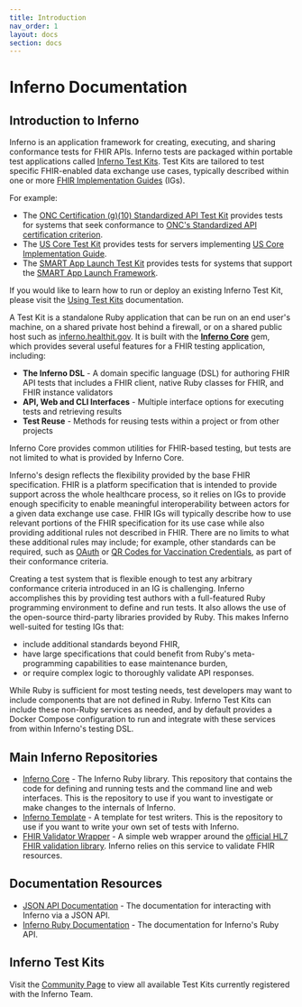 ```yaml
---
title: Introduction
nav_order: 1
layout: docs
section: docs
---
```

# Inferno Documentation

## Introduction to Inferno
Inferno is an application framework for creating, executing, and sharing
conformance tests for FHIR APIs. Inferno tests are packaged within portable test
applications called <a href="concepts.html#inferno-test-kit">Inferno Test Kits</a>.
Test Kits are tailored to test specific FHIR-enabled data exchange use cases,
typically described within one or more [FHIR Implementation
Guides](http://fhir.org/guides/registry/) (IGs).

For example:
* The [ONC Certification (g)(10) Standardized API Test Kit](https://github.com/onc-healthit/onc-certification-g10-test-kit)
  provides tests for systems that seek conformance to
  [ONC's Standardized API certification criterion](https://www.healthit.gov/test-method/standardized-api-patient-and-population-services).
* The [US Core Test Kit](https://github.com/inferno-framework/us-core-test-kit)
  provides tests for servers implementing [US Core Implementation
  Guide](http://hl7.org/fhir/us/core/).
* The [SMART App Launch Test Kit](https://github.com/inferno-framework/smart-app-launch-test-kit)
  provides tests for systems that support the
  [SMART App Launch Framework](http://hl7.org/fhir/smart-app-launch/index.html).

If you would like to learn how to run or deploy an existing Inferno Test Kit, please visit
the <a href="getting-started-users.html">Using Test Kits</a> documentation.

A Test Kit is a standalone Ruby application that can be run on an end
user's machine, on a shared private host behind a firewall, or on a shared
public host such as [inferno.healthit.gov](https://inferno.healthit.gov/suites).
It is built with the [**Inferno Core**](https://github.com/inferno-framework/inferno-core) gem, which provides
several useful features for a FHIR testing application, including:

* **The Inferno DSL** - A domain specific language (DSL) for authoring FHIR API tests that
  includes a FHIR client, native Ruby classes for FHIR, and FHIR instance validators
* **API, Web and CLI Interfaces** - Multiple interface options for executing tests and
  retrieving results
* **Test Reuse** - Methods for reusing tests within a project or from other projects

Inferno Core provides common utilities for FHIR-based testing, but tests are not
limited to what is provided by Inferno Core.

Inferno's design reflects the flexibility provided by the base FHIR
specification. FHIR is a platform specification that is intended to provide support
across the whole healthcare process, so it relies on IGs to
provide enough specificity to enable meaningful interoperability between actors
for a given data exchange use case. FHIR IGs will typically
describe how to use relevant portions of the FHIR specification for
its use case while also providing additional rules not described in FHIR. There are no limits to what these additional rules may include; for example,
other standards can be required, such as
[OAuth](https://www.hl7.org/fhir/smart-app-launch/) or [QR Codes for Vaccination
Credentials](https://build.fhir.org/ig/HL7/fhir-shc-vaccination-ig/), as part of
their conformance criteria.

Creating a test system that is flexible enough to test any arbitrary
conformance criteria introduced in an IG is challenging.
Inferno accomplishes this by providing test authors with a full-featured
Ruby programming environment to define and run tests. It also allows the
use of the open-source third-party libraries provided by Ruby.
This makes Inferno well-suited for testing IGs 
that:

* include additional standards beyond FHIR,
* have large specifications that could benefit from Ruby's meta-programming
  capabilities to ease maintenance burden,
* or require complex logic to thoroughly validate API responses.

While Ruby is sufficient for most testing needs, test developers may want to
include components that are not defined in Ruby. Inferno Test Kits can include
these non-Ruby services as needed, and by default provides a Docker Compose
configuration to run and integrate with these services from within Inferno's
testing DSL.

## Main Inferno Repositories
- [Inferno Core](https://github.com/inferno-framework/inferno-core) - The
  Inferno Ruby library. This repository that contains the code for defining
  and running tests and the command line and web interfaces. 
  This is the repository to use if you want to investigate or
  make changes to the internals of Inferno.
- [Inferno Template](https://github.com/inferno-framework/inferno-template) - A
  template for test writers. This is the repository to use if you want to write
  your own set of tests with Inferno.
- [FHIR Validator
  Wrapper](https://github.com/inferno-framework/fhir-validator-wrapper) - A
  simple web wrapper around the [official HL7 FHIR validation
  library](https://github.com/hapifhir/org.hl7.fhir.core/tree/master/org.hl7.fhir.validation).
  Inferno relies on this service to validate FHIR resources.

## Documentation Resources
- [JSON API Documentation](/inferno-core/api-docs) - The documentation for
  interacting with Inferno via a JSON API.
- [Inferno Ruby Documentation](/inferno-core/docs) - The documentation for
  Inferno's Ruby API.

## Inferno Test Kits
Visit the [Community Page](/community/test-kits) to view all available Test Kits currently registered with the Inferno Team.
